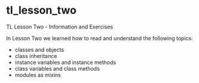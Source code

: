 # tl_lesson_two
TL Lesson Two - Information and Exercises

In Lesson Two we learned how to read and understand the following topics:

* classes and objects
* class inheritance
* instance variables and instance methods
* class variables and class methods
* modules as mixins
